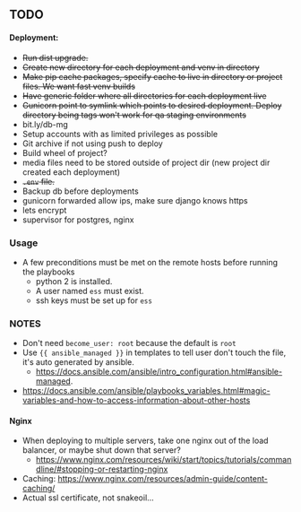 ## TODO
#### Deployment:
* ~~Run dist upgrade.~~
* ~~Create new directory for each deployment and venv in directory~~
* ~~Make pip cache packages, specify cache to live in directory or project files. We want fast venv builds~~
* ~~Have generic folder where all directories for each deployment live~~
* ~~Gunicorn point to symlink which points to desired deployment. Deploy directory being tags won't work for qa staging environments~~
* bit.ly/db-mg
* Setup accounts with as limited privileges as possible
* Git archive if not using push to deploy
* Build wheel of project?
* media files need to be stored outside of project dir (new project dir created each deployment)
* ~~`.env` file.~~
* Backup db before deployments
* gunicorn forwarded allow ips, make sure django knows https
* lets encrypt
* supervisor for postgres, nginx

### Usage
* A few preconditions must be met on the remote hosts before running the playbooks
    * python 2 is installed.
    * A user named `ess` must exist.
    * ssh keys must be set up for `ess`

### NOTES
* Don't need `become_user: root` because the default is `root`
* Use `{{ ansible_managed }}` in templates to tell user don't touch the file, it's auto generated by ansible.
    * https://docs.ansible.com/ansible/intro_configuration.html#ansible-managed.
* https://docs.ansible.com/ansible/playbooks_variables.html#magic-variables-and-how-to-access-information-about-other-hosts


#### Nginx
* When deploying to multiple servers, take one nginx out of the load balancer, or maybe shut down that server?
    * https://www.nginx.com/resources/wiki/start/topics/tutorials/commandline/#stopping-or-restarting-nginx
* Caching: https://www.nginx.com/resources/admin-guide/content-caching/
* Actual ssl certificate, not snakeoil...
